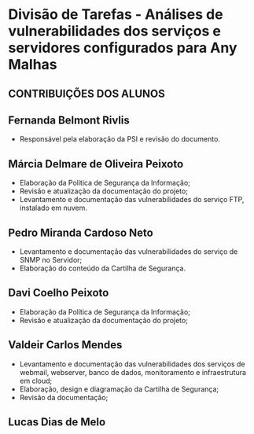 # Divisão de Tarefas -  Análises de vulnerabilidades dos serviços e servidores configurados para Any Malhas
## CONTRIBUIÇÕES DOS ALUNOS

## Fernanda Belmont Rivlis
 - Responsável pela elaboração da PSI e revisão do documento.

 ## Márcia Delmare de Oliveira Peixoto  
- Elaboração da Política de Segurança da Informação;
- Revisão e atualização da documentação do projeto;
- Levantamento e documentação das vulnerabilidades do serviço FTP, instalado em nuvem.

 ## Pedro Miranda Cardoso Neto  
-  Levantamento e documentação das vulnerabilidades do serviço de SNMP no Servidor;
-  Elaboração do conteúdo da Cartilha de Segurança.

## Davi Coelho Peixoto
- Elaboração da Política de Segurança da Informação;
- Revisão e atualização da documentação do projeto;


## Valdeir Carlos Mendes
- Levantamento e documentação das vulnerabilidades dos  serviços de webmail, webserver, banco de dados, monitoramento e infraestrutura  em cloud;
- Elaboração, design e diagramação da Cartilha de Segurança;
- Revisão da documentação;



## Lucas Dias de Melo

  
